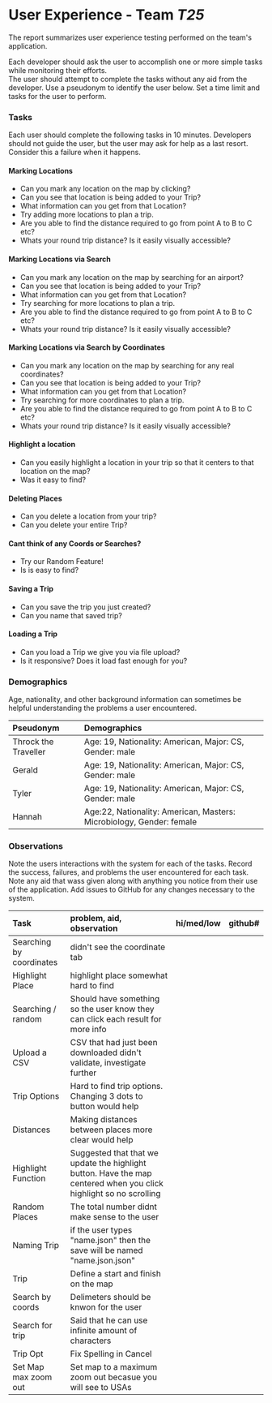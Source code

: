 # User Experience - Team *T25* 

The report summarizes user experience testing performed on the team's application.

Each developer should ask the user to accomplish one or more simple tasks while monitoring their efforts.  
The user should attempt to complete the tasks without any aid from the developer.
Use a pseudonym to identify the user below. 
Set a time limit and tasks for the user to perform.

 
### Tasks

Each user should complete the following tasks in 10 minutes.
Developers should not guide the user, but the user may ask for help as a last resort.  
Consider this a failure when it happens.  
#### Marking Locations 
* Can you mark any location on the map by clicking?
* Can you see that location is being added to your Trip?
* What information can you get from that Location?
* Try adding more locations to plan a trip.
* Are you able to find the distance required to go from point A to B to C etc?
* Whats your round trip distance? Is it easily visually accessible?

#### Marking Locations via Search
* Can you mark any location on the map by searching for an airport?
* Can you see that location is being added to your Trip?
* What information can you get from that Location?
* Try searching for more locations to plan a trip.
* Are you able to find the distance required to go from point A to B to C etc?
* Whats your round trip distance? Is it easily visually accessible?

#### Marking Locations via Search by Coordinates
* Can you mark any location on the map by searching for any real coordinates?
* Can you see that location is being added to your Trip?
* What information can you get from that Location?
* Try searching for more coordinates to plan a trip.
* Are you able to find the distance required to go from point A to B to C etc?
* Whats your round trip distance? Is it easily visually accessible?

#### Highlight a location
* Can you easily highlight a location in your trip so that it centers to that location on the map?
* Was it easy to find?

#### Deleting Places
* Can you delete a location from your trip?
* Can you delete your entire Trip?

#### Cant think of any Coords or Searches?
* Try our Random Feature!
* Is is easy to find?

#### Saving a Trip
* Can you save the trip you just created?
* Can you name that saved trip?

#### Loading a Trip
* Can you load a Trip we give you via file upload?
* Is it responsive? Does it load fast enough for you?

### Demographics

Age, nationality, and other background information can sometimes be helpful understanding the problems a user encountered.

| Pseudonym | Demographics |
| :--- | :--- |
| Throck the Traveller | Age: 19, Nationality: American, Major: CS, Gender: male |
| Gerald | Age: 19, Nationality: American, Major: CS, Gender: male |
| Tyler | Age: 19, Nationality: American, Major: CS, Gender: male |
| Hannah | Age:22, Nationality: American, Masters: Microbiology, Gender: female |


### Observations

Note the users interactions with the system for each of the tasks.
Record the success, failures, and problems the user encountered for each task.
Note any aid that wass given along with anything you notice from their use of the application.
Add issues to GitHub for any changes necessary to the system.

| Task | problem, aid, observation | hi/med/low | github#  |
| :--- | :--- | :---: | :---: | 
| Searching by coordinates | didn't see the coordinate tab |  | | 
| Highlight Place | highlight place somewhat hard to find |  | | 
| Searching / random | Should have something so the user know they can click each result for more info |  | | 
| Upload a CSV | CSV that had just been downloaded didn't validate, investigate further |  | | 
| Trip Options | Hard to find trip options. Changing 3 dots to button would help |  | | 
| Distances | Making distances between places more clear would help |  | | 
| Highlight Function |Suggested that that we update the highlight button. Have the map centered when you click highlight so no scrolling |  | | 
| Random Places | The total number didnt make sense to the user |  | | 
| Naming Trip | if the user types "name.json" then the save will be named "name.json.json" |  | | 
| Trip | Define a start and finish on the map |  | | 
| Search by coords | Delimeters should be knwon for the user |  | | 
| Search for trip | Said that he can use infinite amount of characters |  | | 
| Trip Opt | Fix Spelling in Cancel |||
| Set Map max zoom out | Set map to a maximum zoom out becasue you will see to USAs | | |
